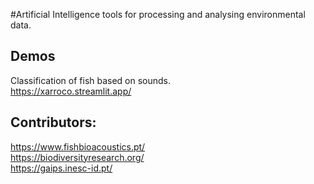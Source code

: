 #Artificial Intelligence tools for processing and analysing environmental data.

## Demos

Classification of fish based on sounds. \
https://xarroco.streamlit.app/

## Contributors:
https://www.fishbioacoustics.pt/  \
https://biodiversityresearch.org/ \
https://gaips.inesc-id.pt/
<!--

**Here are some ideas to get you started:**

🙋‍♀️ A short introduction - what is your organization all about?
🌈 Contribution guidelines - how can the community get involved?
👩‍💻 Useful resources - where can the community find your docs? Is there anything else the community should know?
🍿 Fun facts - what does your team eat for breakfast?
🧙 Remember, you can do mighty things with the power of [Markdown](https://docs.github.com/github/writing-on-github/getting-started-with-writing-and-formatting-on-github/basic-writing-and-formatting-syntax)
-->
